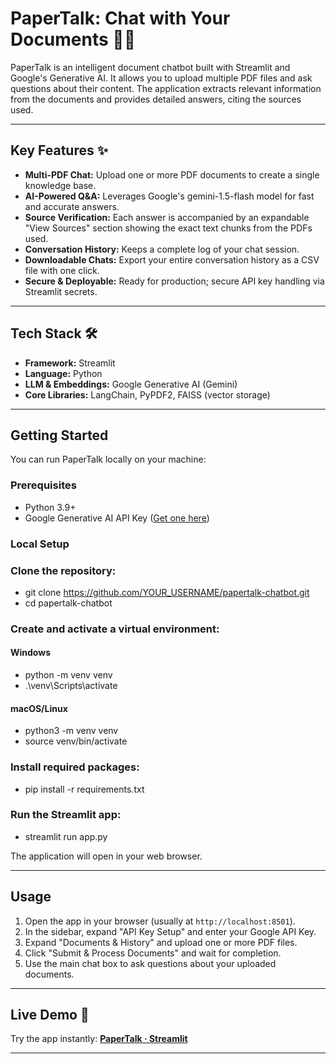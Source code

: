 # PaperTalk: Chat with Your Documents 📄💬

PaperTalk is an intelligent document chatbot built with Streamlit and Google's Generative AI. It allows you to upload multiple PDF files and ask questions about their content. The application extracts relevant information from the documents and provides detailed answers, citing the sources used.

---

## Key Features ✨

- **Multi-PDF Chat:** Upload one or more PDF documents to create a single knowledge base.
- **AI-Powered Q&A:** Leverages Google's gemini-1.5-flash model for fast and accurate answers.
- **Source Verification:** Each answer is accompanied by an expandable "View Sources" section showing the exact text chunks from the PDFs used.
- **Conversation History:** Keeps a complete log of your chat session.
- **Downloadable Chats:** Export your entire conversation history as a CSV file with one click.
- **Secure & Deployable:** Ready for production; secure API key handling via Streamlit secrets.

---

## Tech Stack 🛠️

- **Framework:** Streamlit
- **Language:** Python
- **LLM & Embeddings:** Google Generative AI (Gemini)
- **Core Libraries:** LangChain, PyPDF2, FAISS (vector storage)

---

## Getting Started

You can run PaperTalk locally on your machine:

### Prerequisites

- Python 3.9+
- Google Generative AI API Key ([Get one here](https://ai.google.dev/))

### Local Setup

### Clone the repository:
- git clone https://github.com/YOUR_USERNAME/papertalk-chatbot.git
- cd papertalk-chatbot

### Create and activate a virtual environment:

#### Windows
- python -m venv venv
- .\venv\Scripts\activate

#### macOS/Linux
-  python3 -m venv venv
- source venv/bin/activate

### Install required packages:
- pip install -r requirements.txt

### Run the Streamlit app:
- streamlit run app.py

The application will open in your web browser.

---
## Usage

1. Open the app in your browser (usually at `http://localhost:8501`).
2. In the sidebar, expand "API Key Setup" and enter your Google API Key.
3. Expand "Documents & History" and upload one or more PDF files.
4. Click "Submit & Process Documents" and wait for completion.
5. Use the main chat box to ask questions about your uploaded documents.

---

## Live Demo 🚀

Try the app instantly:
**[PaperTalk · Streamlit](https://paper-talk-chatbot.streamlit.app/)**

---
 
